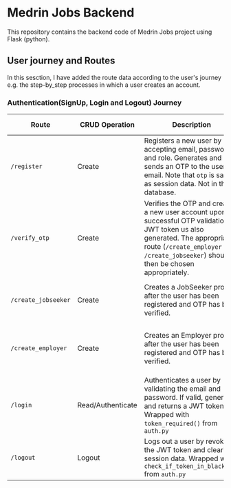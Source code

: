 # Medrin Jobs Backend

This repository contains the backend code of Medrin Jobs project using Flask (python).

## User journey and Routes

In this sesction, I have added the route data according to the user's journey e.g. the step-by_step processes in which a user creates an account.

### Authentication(SignUp, Login and Logout) Journey

| Route               | CRUD Operation    | Description                                                                                                                                                                                                           | Models Involved | Data Manipulated                                                    |
| ------------------- | ----------------- | --------------------------------------------------------------------------------------------------------------------------------------------------------------------------------------------------------------------- | --------------- | ------------------------------------------------------------------- |
| `/register`         | Create            | Registers a new user by accepting email, password and role. Generates and sends an OTP to the user's email. Note that `otp` is saved as session data. Not in the database.                                            | User, RoleEnum  | `email`, `password`, `role`, `otp`                                  |
| `/verify_otp`       | Create            | Verifies the OTP and creates a new user account upon successful OTP validation. A JWT token us also generated. The appropriate route (`/create_employer` or `/create_jobseeker`) should then be chosen appropriately. | User, RoleEnum  | `email`, `otp_input`, `password`, `role`, `access_token`, `user_id` |
| `/create_jobseeker` | Create            | Creates a JobSeeker profile after the user has been registered and OTP has been verified.                                                                                                                             | JobSeeker, User | `first_name`, `last_name`, `location`, `phone`, `dob`, `user_id`    |
| `/create_employer`  | Create            | Creates an Employer profile after the user has been registered and OTP has been verified.                                                                                                                             | Employer, User  | `name`, `location`, `description`, `mission`, `vision`, `user_id`   |
| `/login`            | Read/Authenticate | Authenticates a user by validating the email and password. If valid, generates and returns a JWT token. Wrapped with `token_required()` from `auth.py`                                                                | User            | `email`, `password`, `access_token`                                 |
| `/logout`           | Logout            | Logs out a user by revoking the JWT token and clearing session data. Wrapped with `check_if_token_in_blacklist` from `auth.py`                                                                                        | User, JWT       | `access_token`, `jti` (JWT unique identifier)                       |
